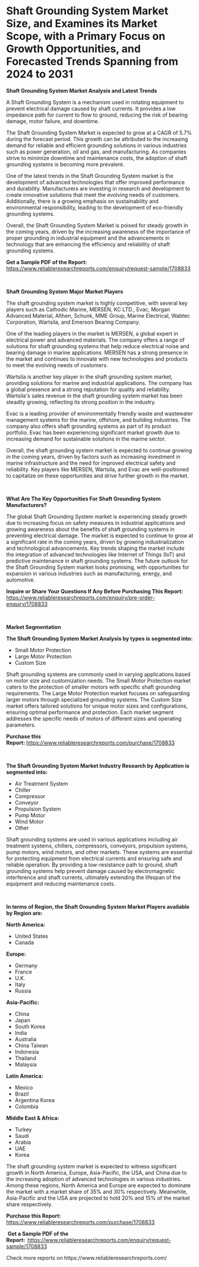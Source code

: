 <p><h1>Shaft Grounding System Market Size, and Examines its Market Scope, with a Primary Focus on Growth Opportunities, and Forecasted Trends Spanning from 2024 to 2031</h1></p><p><strong>Shaft Grounding System Market Analysis and Latest Trends</strong></p>
<p><p>A Shaft Grounding System is a mechanism used in rotating equipment to prevent electrical damage caused by shaft currents. It provides a low impedance path for current to flow to ground, reducing the risk of bearing damage, motor failure, and downtime.</p><p>The Shaft Grounding System Market is expected to grow at a CAGR of 5.7% during the forecast period. This growth can be attributed to the increasing demand for reliable and efficient grounding solutions in various industries such as power generation, oil and gas, and manufacturing. As companies strive to minimize downtime and maintenance costs, the adoption of shaft grounding systems is becoming more prevalent.</p><p>One of the latest trends in the Shaft Grounding System market is the development of advanced technologies that offer improved performance and durability. Manufacturers are investing in research and development to create innovative solutions that meet the evolving needs of customers. Additionally, there is a growing emphasis on sustainability and environmental responsibility, leading to the development of eco-friendly grounding systems.</p><p>Overall, the Shaft Grounding System Market is poised for steady growth in the coming years, driven by the increasing awareness of the importance of proper grounding in industrial equipment and the advancements in technology that are enhancing the efficiency and reliability of shaft grounding systems.</p></p>
<p><strong>Get a Sample PDF of the Report:&nbsp;</strong> <a href="https://www.reliableresearchreports.com/enquiry/request-sample/1708833">https://www.reliableresearchreports.com/enquiry/request-sample/1708833</a></p>
<p>&nbsp;</p>
<p><strong>Shaft Grounding System Major Market Players</strong></p>
<p><p>The shaft grounding system market is highly competitive, with several key players such as Cathodic Marine, MERSEN, KC LTD., Evac, Morgan Advanced Material, Althen, Schunk, MME Group, Marine Electrical, Wabtec Corporation, Wartsila, and Emerson Bearing Company.</p><p>One of the leading players in the market is MERSEN, a global expert in electrical power and advanced materials. The company offers a range of solutions for shaft grounding systems that help reduce electrical noise and bearing damage in marine applications. MERSEN has a strong presence in the market and continues to innovate with new technologies and products to meet the evolving needs of customers.</p><p>Wartsila is another key player in the shaft grounding system market, providing solutions for marine and industrial applications. The company has a global presence and a strong reputation for quality and reliability. Wartsila's sales revenue in the shaft grounding system market has been steadily growing, reflecting its strong position in the industry.</p><p>Evac is a leading provider of environmentally friendly waste and wastewater management systems for the marine, offshore, and building industries. The company also offers shaft grounding systems as part of its product portfolio. Evac has been experiencing significant market growth due to increasing demand for sustainable solutions in the marine sector.</p><p>Overall, the shaft grounding system market is expected to continue growing in the coming years, driven by factors such as increasing investment in marine infrastructure and the need for improved electrical safety and reliability. Key players like MERSEN, Wartsila, and Evac are well-positioned to capitalize on these opportunities and drive further growth in the market.</p></p>
<p>&nbsp;</p>
<p><strong>What Are The Key Opportunities For Shaft Grounding System Manufacturers?</strong></p>
<p><p>The global Shaft Grounding System market is experiencing steady growth due to increasing focus on safety measures in industrial applications and growing awareness about the benefits of shaft grounding systems in preventing electrical damage. The market is expected to continue to grow at a significant rate in the coming years, driven by growing industrialization and technological advancements. Key trends shaping the market include the integration of advanced technologies like Internet of Things (IoT) and predictive maintenance in shaft grounding systems. The future outlook for the Shaft Grounding System market looks promising, with opportunities for expansion in various industries such as manufacturing, energy, and automotive.</p></p>
<p><strong>Inquire or Share Your Questions If Any Before Purchasing This Report:</strong> <a href="https://www.reliableresearchreports.com/enquiry/pre-order-enquiry/1708833">https://www.reliableresearchreports.com/enquiry/pre-order-enquiry/1708833</a></p>
<p>&nbsp;</p>
<p><strong>Market Segmentation</strong></p>
<p><strong>The Shaft Grounding System Market Analysis by types is segmented into:</strong></p>
<p><ul><li>Small Motor Protection</li><li>Large Motor Protection</li><li>Custom Size</li></ul></p>
<p><p>Shaft grounding systems are commonly used in varying applications based on motor size and customization needs. The Small Motor Protection market caters to the protection of smaller motors with specific shaft grounding requirements. The Large Motor Protection market focuses on safeguarding larger motors through specialized grounding systems. The Custom Size market offers tailored solutions for unique motor sizes and configurations, ensuring optimal performance and protection. Each market segment addresses the specific needs of motors of different sizes and operating parameters.</p></p>
<p><strong>Purchase this Report:&nbsp;</strong><a href="https://www.reliableresearchreports.com/purchase/1708833">https://www.reliableresearchreports.com/purchase/1708833</a></p>
<p>&nbsp;</p>
<p><strong>The Shaft Grounding System Market Industry Research by Application is segmented into:</strong></p>
<p><ul><li>Air Treatment System</li><li>Chiller</li><li>Compressor</li><li>Conveyor</li><li>Propulsion System</li><li>Pump Motor</li><li>Wind Motor</li><li>Other</li></ul></p>
<p><p>Shaft grounding systems are used in various applications including air treatment systems, chillers, compressors, conveyors, propulsion systems, pump motors, wind motors, and other markets. These systems are essential for protecting equipment from electrical currents and ensuring safe and reliable operation. By providing a low-resistance path to ground, shaft grounding systems help prevent damage caused by electromagnetic interference and shaft currents, ultimately extending the lifespan of the equipment and reducing maintenance costs.</p></p>
<p>&nbsp;</p>
<p><strong>In terms of Region, the Shaft Grounding System Market Players available by Region are:</strong></p>
<p>
    <p> <strong> North America: </strong>
        <ul>
            <li>United States</li>
            <li>Canada</li>
        </ul>
        </p> 
    <p> <strong> Europe: </strong>
        <ul>
            <li>Germany</li>
            <li>France</li>
            <li>U.K.</li>
            <li>Italy</li>
            <li>Russia</li>
        </ul>
        </p> 
    <p> <strong> Asia-Pacific: </strong>
        <ul>
            <li>China</li>
            <li>Japan</li>
            <li>South Korea</li>
            <li>India</li>
            <li>Australia</li>
            <li>China Taiwan</li>
            <li>Indonesia</li>
            <li>Thailand</li>
            <li>Malaysia</li>
        </ul>
        </p> 
    <p> <strong> Latin America: </strong>
        <ul>
            <li>Mexico</li>
            <li>Brazil</li>
            <li>Argentina Korea</li>
            <li>Colombia</li>
        </ul>
        </p> 
    <p> <strong> Middle East & Africa: </strong>
        <ul>
            <li>Turkey</li>
            <li>Saudi</li>
            <li>Arabia</li>
            <li>UAE</li>
            <li>Korea</li>
        </ul>
    </p>
    </p>
<p><p>The shaft grounding system market is expected to witness significant growth in North America, Europe, Asia-Pacific, the USA, and China due to the increasing adoption of advanced technologies in various industries. Among these regions, North America and Europe are expected to dominate the market with a market share of 35% and 30% respectively. Meanwhile, Asia-Pacific and the USA are projected to hold 20% and 15% of the market share respectively.</p></p>
<p><strong>Purchase this Report: </strong><a href="https://www.reliableresearchreports.com/purchase/1708833">https://www.reliableresearchreports.com/purchase/1708833</a></p>
<p>&nbsp;<strong>Get a Sample PDF of the Report:&nbsp;&nbsp;</strong><a href="https://www.reliableresearchreports.com/enquiry/request-sample/1708833">https://www.reliableresearchreports.com/enquiry/request-sample/1708833</a></p>
<p><strong></strong></p>
<p>Check more reports on https://www.reliableresearchreports.com/</p>